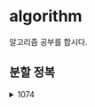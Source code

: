 # algorithm

알고리즘 공부를 합시다.

## 분할 정복

<details>
    <summary>1074</summary>
    1074는 쉬운 문제이지만 까다로운 부분이 시간과 메모리 관리이다. 분할 정복을 사용하여서 하지 않아도 되는 것은 쳐내는게 매우 중요하다.
<div markdown="1">
        ```java

    static void solve(int x, int y, int n) {
        if (n == 1) {
            return;
        }

        int m = n / 2;

        if (r >= x && r < x + m && c >= y && c < y + m) {
            solve(x, y, m);
            return;
        } else {
            answer += (m * m);
        }
        y += (n / 2);
        if (r >= x && r < x + m && c >= y && c < y + m) {
            solve(x, y, m);
            return;
        } else {
            answer += (m * m);
        }
        y -= (n / 2);
        x += (n / 2);
        if (r >= x && r < x + m && c >= y && c < y + m) {
            solve(x, y, m);
            return;
        } else {
            answer += (m * m);
        }
        y += (n / 2);
        if (r >= x && r < x + m && c >= y && c < y + m) {
            solve(x, y, m);
            return;
        } else {
            answer += (m * m);
        }
    }
    ```

</div>

</details>
